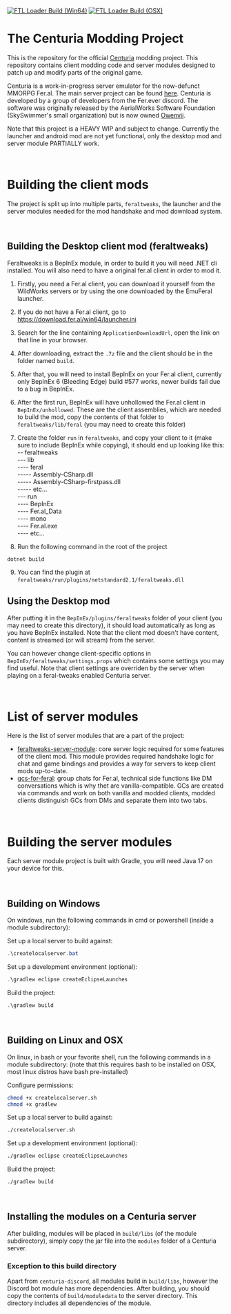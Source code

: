 [![FTL Loader Build (Win64)](https://github.com/SkySwimmer/Centuria-Modding/actions/workflows/win64-build.yml/badge.svg)](https://github.com/SkySwimmer/Centuria-Modding/actions/workflows/win64-build.yml)  [![FTL Loader Build (OSX)](https://github.com/SkySwimmer/Centuria-Modding/actions/workflows/osx-build.yml/badge.svg)](https://github.com/SkySwimmer/Centuria-Modding/actions/workflows/osx-build.yml) 

# The Centuria Modding Project
This is the repository for the official [Centuria](https://github.com/CPeers1/Centuria) modding project. This repository contains client modding code and server modules designed to patch up and modify parts of the original game.

Centuria is a work-in-progress server emulator for the now-defunct MMORPG Fer.al. The main server project can be found [here](https://github.com/CPeers1/Centuria). Centuria is developed by a group of developers from the Fer.ever discord. The software was originally released by the AerialWorks Software Foundation (SkySwimmer's small organization) but is now owned [Owenvii](https://github.com/CPeers1).

Note that this project is a HEAVY WIP and subject to change. Currently the launcher and android mod are not yet functional, only the desktop mod and server module PARTIALLY work.

<br/>

# Building the client mods
The project is split up into multiple parts, `feraltweaks`, the launcher and the server modules needed for the mod handshake and mod download system.

<br/>

## Building the Desktop client mod (feraltweaks)
Feraltweaks is a BepInEx module, in order to build it you will need .NET cli installed.
You will also need to have a original fer.al client in order to mod it.

1. Firstly, you need a Fer.al client, you can download it yourself from the WildWorks servers or by using the one downloaded by the EmuFeral launcher.

2. If you do not have a Fer.al client, go to https://download.fer.al/win64/launcher.ini

3. Search for the line containing `ApplicationDownloadUrl`, open the link on that line in your browser.

4. After downloading, extract the `.7z` file and the client should be in the folder named `build`.

5. After that, you will need to install BepInEx on your Fer.al client, currently only BepInEx 6 (Bleeding Edge) build #577 works, newer builds fail due to a bug in BepInEx.

6. After the first run, BepInEx will have unhollowed the Fer.al client in `BepInEx/unhollowed`. These are the client assemblies, which are needed to build the mod, copy the contents of that folder to `feraltweaks/lib/feral` (you may need to create this folder)

7. Create the folder `run` in `feraltweaks`, and copy your client to it (make sure to include BepInEx while copying), it should end up looking like this:<br/>
-- feraltweaks<br/>
--- lib<br/>
---- feral<br/>
----- Assembly-CSharp.dll<br/>
----- Assembly-CSharp-firstpass.dll<br/>
----- etc...<br/>
--- run<br/>
---- BepInEx<br/>
---- Fer.al_Data<br/>
---- mono<br/>
---- Fer.al.exe<br/>
---- etc...<br/>

8. Run the following command in the root of the project
```
dotnet build
```

9. You can find the plugin at `feraltweaks/run/plugins/netstandard2.1/feraltweaks.dll`

## Using the Desktop mod
After putting it in the `BepInEx/plugins/feraltweaks` folder of your client (you may need to create this directory), it should load automatically as long as you have BepInEx installed. Note that the client mod doesn't have content, content is streamed (or will stream) from the  server.

You can however change client-specific options in `BepInEx/feraltweaks/settings.props` which contains some settings you may find useful. Note that client settings are overriden by the server when playing on a feral-tweaks enabled Centuria server.

<br/>

# List of server modules
Here is the list of server modules that are a part of the project:
 - [feraltweaks-server-module](https://github.com/SkySwimmer/Centuria-Modding/tree/main/feraltweaks-server-module): core server logic required for some features of the client mod. This module provides required handshake logic for chat and game bindings and provides a way for servers to keep client mods up-to-date.
 - [gcs-for-feral](https://github.com/SkySwimmer/Centuria-Modules): group chats for Fer.al, technical side functions like DM conversations which is why thet are vanilla-compatible. GCs are created via commands and work on both vanilla and modded clients, modded clients distinguish GCs from DMs and separate them into two tabs.

<br/>

# Building the server modules
Each server module project is built with Gradle, you will need Java 17 on your device for this.


<br/>


## Building on Windows
On windows, run the following commands in cmd or powershell (inside a module subdirectory):

Set up a local server to build against:
```powershell
.\createlocalserver.bat
```

Set up a development environment (optional):
```powershell
.\gradlew eclipse createEclipseLaunches
```

Build the project:
```powershell
.\gradlew build
```

<br/>

## Building on Linux and OSX
On linux, in bash or your favorite shell, run the following commands in a module subdirectory: (note that this requires bash to be installed on OSX, most linux distros have bash pre-installed)

Configure permissions:
```bash
chmod +x createlocalserver.sh
chmod +x gradlew
```

Set up a local server to build against:
```bash
./createlocalserver.sh
```

Set up a development environment (optional):
```bash
./gradlew eclipse createEclipseLaunches
```

Build the project:
```bash
./gradlew build
```

<br/>

## Installing the modules on a Centuria server
After building, modules will be placed in `build/libs` (of the module subdirectory), simply copy the jar file into the `modules` folder of a Centuria server.

### Exception to this build directory
Apart from `centuria-discord`, all modules build in `build/libs`, however the Discord bot module has more dependencies. After building, you should copy the contents of `build/moduledata` to the server directory. This directory includes all dependencies of the module.
